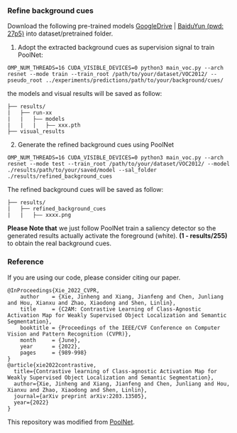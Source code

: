 ### Refine background cues

Download the following pre-trained models [GoogleDrive](https://drive.google.com/drive/folders/1Q2Fg2KZV8AzNdWNjNgcavffKJBChdBgy) | [BaiduYun (pwd: 27p5)](https://pan.baidu.com/share/init?surl=ehZheaqeU3pyvYQfRU9c6A) into dataset/pretrained folder.

1. Adopt the extracted background cues as supervision signal to train PoolNet:
```
OMP_NUM_THREADS=16 CUDA_VISIBLE_DEVICES=0 python3 main_voc.py --arch resnet --mode train --train_root /path/to/your/dataset/VOC2012/ --pseudo_root ../experiments/predictions/path/to/your/background/cues/
```
the models and visual results will be saved as follow: 
```
├── results/
|   ├── run-xx
|   |   ├—— models
|   |   |   ├—— xxx.pth
├── visual_results
```
2. Generate the refined background cues using PoolNet

```
OMP_NUM_THREADS=16 CUDA_VISIBLE_DEVICES=0 python3 main_voc.py --arch resnet --mode test --train_root /path/to/your/dataset/VOC2012/ --model ./results/path/to/your/saved/model --sal_folder ./results/refined_background_cues
```

The refined background cues will be saved as follow:

```
├── results/
|   ├── refined_background_cues
|   |   ├—— xxxx.png
```

**Please Note that** we just follow PoolNet train a saliency detector so the generated results actually activate the foreground (white). **(1 - results/255)** to obtain the real background cues.
### Reference

If you are using our code, please consider citing our paper.

```
@InProceedings{Xie_2022_CVPR,
    author    = {Xie, Jinheng and Xiang, Jianfeng and Chen, Junliang and Hou, Xianxu and Zhao, Xiaodong and Shen, Linlin},
    title     = {C2AM: Contrastive Learning of Class-Agnostic Activation Map for Weakly Supervised Object Localization and Semantic Segmentation},
    booktitle = {Proceedings of the IEEE/CVF Conference on Computer Vision and Pattern Recognition (CVPR)},
    month     = {June},
    year      = {2022},
    pages     = {989-998}
}
@article{xie2022contrastive,
  title={Contrastive learning of Class-agnostic Activation Map for Weakly Supervised Object Localization and Semantic Segmentation},
  author={Xie, Jinheng and Xiang, Jianfeng and Chen, Junliang and Hou, Xianxu and Zhao, Xiaodong and Shen, Linlin},
  journal={arXiv preprint arXiv:2203.13505},
  year={2022}
}
```

This repository was modified from [PoolNet](https://github.com/backseason/PoolNet).

